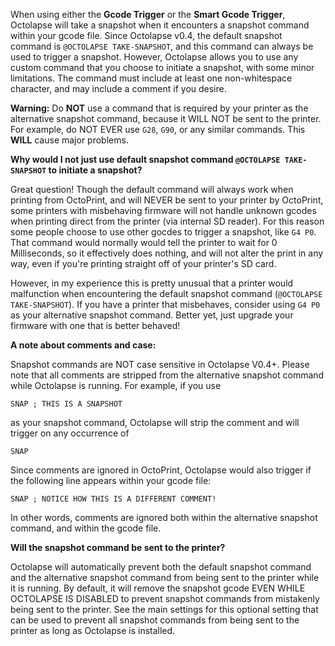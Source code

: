 When using either the **Gcode Trigger** or the **Smart Gcode Trigger**, Octolapse will take a snapshot when it encounters a snapshot command within your gcode file.  Since Octolapse v0.4, the default snapshot command is ```@OCTOLAPSE TAKE-SNAPSHOT```, and this command can always be used to trigger a snapshot.  However, Octolapse allows you to use any custom command that you choose to initiate a snapshot, with some minor limitations.  The command must include at least one non-whitespace character, and may include a comment if you desire.

**Warning:** Do **NOT** use a command that is required by your printer as the alternative snapshot command, because it WILL NOT be sent to the printer.  For example, do NOT EVER use ```G28```, ```G90```, or any similar commands.  This **WILL** cause major problems.

**Why would I not just use default snapshot command ```@OCTOLAPSE TAKE-SNAPSHOT``` to initiate a snapshot?**

Great question!  Though the default command will always work when printing from OctoPrint, and will NEVER be sent to your printer by OctoPrint, some printers with misbehaving firmware will not handle unknown gcodes when printing direct from the printer (via internal SD reader).  For this reason some people choose to use other gocdes to trigger a snapshot, like ```G4 P0```.  That command would  normally would tell the printer to wait for 0 Milliseconds, so it effectively does nothing, and will not alter the print in any way, even if you're printing straight off of your printer's SD card.

However, in my experience this is pretty unusual that a printer would malfunction when encountering the default snapshot command (```@OCTOLAPSE TAKE-SNAPSHOT```).  If you have a printer that misbehaves, consider using ```G4 P0``` as your alternative snapshot command.  Better yet, just upgrade your firmware with one that is better behaved!

**A note about comments and case:**

Snapshot commands are NOT case sensitive in Octolapse V0.4+.  Please note that all comments are stripped from the alternative snapshot command while Octolapse is running.  For example, if you use

```SNAP ; THIS IS A SNAPSHOT```

as your snapshot command, Octolapse will strip the comment and will trigger on any occurrence of

```SNAP```

Since comments are ignored in OctoPrint, Octolapse would also trigger if the following line appears within your gcode file:

```SNAP ; NOTICE HOW THIS IS A DIFFERENT COMMENT!```

In other words, comments are ignored both within the alternative snapshot command, and within the gcode file.

**Will the snapshot command be sent to the printer?**

Octolapse will automatically prevent both the default snapshot command and the alternative snapshot command from being sent to the printer while it is running.  By default, it will remove the snapshot gcode EVEN WHILE OCTOLAPSE IS DISABLED to prevent snapshot commands from mistakenly being sent to the printer.  See the main settings for this optional setting that can be used to prevent all snapshot commands from being sent to the printer as long as Octolapse is installed.
